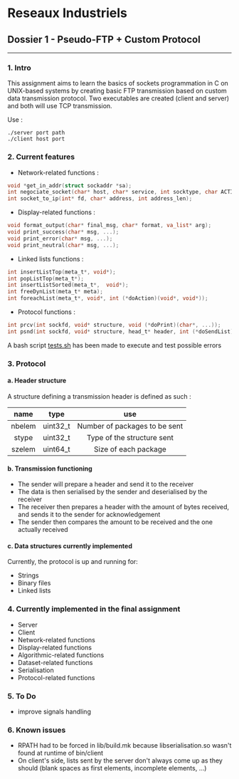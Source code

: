 # Reseaux Industriels
## Dossier 1 - Pseudo-FTP + Custom Protocol
---
### 1. Intro
This assignment aims to learn the basics of sockets programmation in C on UNIX-based systems by creating basic FTP transmission based on custom data transmission protocol.
Two executables are created (client and server) and both will use TCP transmission.

Use :
```shell
./server port path
./client host port
```

### 2. Current features
* Network-related functions :
```C
void *get_in_addr(struct sockaddr *sa);
int negociate_socket(char* host, char* service, int socktype, char ACTION, void (*on_error)(char*, ...));
int socket_to_ip(int* fd, char* address, int address_len);
```

* Display-related functions :
```C
void format_output(char* final_msg, char* format, va_list* arg);
void print_success(char* msg, ...);
void print_error(char* msg, ...);
void print_neutral(char* msg, ...);
```

* Linked lists functions :
```C
int insertListTop(meta_t*, void*);
int popListTop(meta_t*);
int insertListSorted(meta_t*,  void*);
int freeDynList(meta_t* meta);
int foreachList(meta_t*, void*, int (*doAction)(void*, void*));
```

* Protocol functions :
```C
int prcv(int sockfd, void* structure, void (*doPrint)(char*, ...));
int psnd(int sockfd, void* structure, head_t* header, int (*doSendList)(void*,void*), void (*doPrint)(char*, ...));
```

A bash script [tests.sh](https://github.com/gilleshenrard/ITLG_reseaux_industriels/blob/master/tests.sh) has been made to execute and test possible errors

### 3. Protocol
#### a. Header structure
A structure defining a transmission header is defined as such :

|  name  |  type    |             use               |
|:------:|:--------:|:-----------------------------:|
| nbelem | uint32_t | Number of packages to be sent |
| stype  | uint32_t | Type of the structure sent    |
| szelem | uint64_t | Size of each package          |

#### b. Transmission functioning
- The sender will prepare a header and send it to the receiver
- The data is then serialised by the sender and deserialised by the receiver
- The receiver then prepares a header with the amount of bytes received,
    and sends it to the sender for acknowledgement
- The sender then compares the amount to be received and the one actually
    received

#### c. Data structures currently implemented
Currently, the protocol is up and running for:
- Strings
- Binary files
- Linked lists

### 4. Currently implemented in the final assignment
* Server
* Client
* Network-related functions
* Display-related functions
* Algorithmic-related functions
* Dataset-related functions
* Serialisation
* Protocol-related functions

### 5. To Do
* improve signals handling

### 6. Known issues
* RPATH had to be forced in lib/build.mk because libserialisation.so wasn't found at runtime of bin/client
* On client's side, lists sent by the server don't always come up as they should (blank spaces as first elements, incomplete elements, ...)
